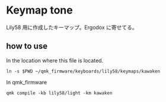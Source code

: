 # Keymap tone

Lily58 用に作成したキーマップ。Ergodox に寄せてる。

## how to use

In the location where this file is located.

```
ln -s $PWD ~/qmk_firmware/keyboards/lily58/keymaps/kawaken
```

In qmk_firmware

```
qmk compile -kb lily58/light -km kawaken
```
